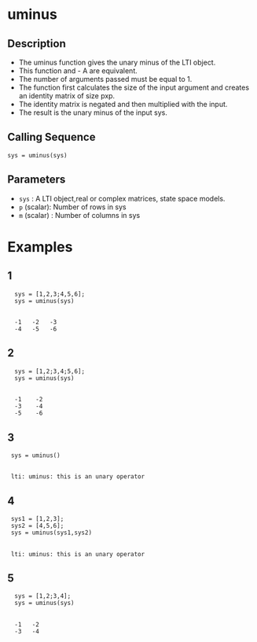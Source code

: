 # uminus
## Description
- The uminus function gives the unary minus of the LTI object.
- This function and - A are equivalent. 
- The number of arguments passed must be equal to 1.
- The function first calculates the size of the input argument and creates an identity matrix of size pxp.
- The identity matrix is negated and then multiplied with the input.
- The result is the unary minus of the input sys.
## Calling Sequence
`sys = uminus(sys)`
## Parameters
- `sys` : A LTI object,real or complex matrices, state space models.
- `p` (scalar): Number of rows in sys
- `m` (scalar) : Number of columns in sys

# Examples
## 1
      sys = [1,2,3;4,5,6];
      sys = uminus(sys)
##
      -1   -2   -3
      -4   -5   -6
## 2
      sys = [1,2;3,4;5,6];
      sys = uminus(sys)
##
      -1    -2
      -3    -4
      -5    -6
## 3
     sys = uminus()
##
     lti: uminus: this is an unary operator
## 4
     sys1 = [1,2,3];
     sys2 = [4,5,6];
     sys = uminus(sys1,sys2)
##
     lti: uminus: this is an unary operator
## 5
      sys = [1,2;3,4];
      sys = uminus(sys)
##
      -1   -2   
      -3   -4

